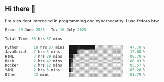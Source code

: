 ## Hi there 👋

I'm a student interested in programming and cybersecurity. I use fedora btw
<!--START_SECTION:waka-->

```python
From: 29 June 2025 - To: 16 July 2025

Total Time: 38 hrs 57 mins

Python       18 hrs 57 mins  ████████████░░░░░░░░░░░░░   47.79 %
JavaScript   7 hrs 3 mins    ████▒░░░░░░░░░░░░░░░░░░░░   17.80 %
HTML         3 hrs 29 mins   ██▒░░░░░░░░░░░░░░░░░░░░░░   08.78 %
Bash         2 hrs 42 mins   █▓░░░░░░░░░░░░░░░░░░░░░░░   06.83 %
Docker       2 hrs 12 mins   █▒░░░░░░░░░░░░░░░░░░░░░░░   05.57 %
YAML         2 hrs 3 mins    █▒░░░░░░░░░░░░░░░░░░░░░░░   05.20 %
Other        42 mins         ▒░░░░░░░░░░░░░░░░░░░░░░░░   01.79 %
```

<!--END_SECTION:waka-->

